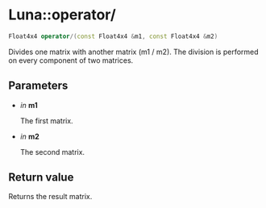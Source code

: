 # Luna::operator/

```c++
Float4x4 operator/(const Float4x4 &m1, const Float4x4 &m2)
```

Divides one matrix with another matrix (m1 / m2). The division is performed on every component of two matrices. 



## Parameters
* *in* **m1**

    The first matrix. 

* *in* **m2**

    The second matrix. 

## Return value
Returns the result matrix. 

